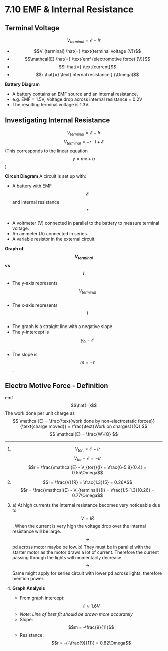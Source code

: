 # 7.10 EMF & Internal Resistance

## Terminal Voltage
$$V_{terminal} = \mathcal{E} - Ir$$

- $$V_{terminal} \hat{=} \text{terminal voltage (V)}$$
- $$\mathcal{E} \hat{=} \text{emf (electromotive force) (V)}$$
- $$I \hat{=} \text{current}$$
- $$r \hat{=} \text{internal resistance } (\Omega)$$

**Battery Diagram**
- A battery contains an EMF source and an internal resistance.
- e.g. EMF = 1.5V, Voltage drop across internal resistance = 0.2V
- The resulting terminal voltage is 1.3V.

## Investigating Internal Resistance

$$V_{terminal} = \mathcal{E} - Ir$$
$$V_{terminal} = -r \cdot I + \mathcal{E}$$
(This corresponds to the linear equation $$y = mx + b$$)

**Circuit Diagram**
A circuit is set up with:
- A battery with EMF $$\mathcal{E}$$ and internal resistance $$r$$.
- A voltmeter (V) connected in parallel to the battery to measure terminal voltage.
- An ammeter (A) connected in series.
- A variable resistor in the external circuit.

**Graph of $$V_{terminal}$$ vs $$I$$**
- The y-axis represents $$V_{terminal}$$.
- The x-axis represents $$I$$.
- The graph is a straight line with a negative slope.
- The y-intercept is $$y_0 = \mathcal{E}$$.
- The slope is $$m = -r$$.

## Electro Motive Force - Definition
emf $$\hat{=}$$ The work done per unit charge
as $$ \mathcal{E} = \frac{\text{work done by non-electrostatic forces}}{\text{charge moved}} = \frac{\text{Work on charges}}{Q} $$
$$ \mathcal{E} = \frac{W}{Q} $$

---

1.  $$V_{tor.} = \mathcal{E} - Ir$$
    $$V_{tor} - \mathcal{E} = -Ir$$
    $$r = \frac{\mathcal{E} - V_{tor}}{I} = \frac{6-5.8}{0.4} = 0.55\Omega$$

2.  $$I = \frac{V}{R} = \frac{1.3}{5} = 0.26A$$
    $$r = \frac{\mathcal{E} - V_{terminal}}{I} = \frac{1.5-1.3}{0.26} = 0.77\Omega$$

3.  a) At high currents the internal resistance becomes very noticeable due to $$V=IR$$. When the current is very high the voltage drop over the internal resistance will be large. $$\rightarrow$$ pd across motor maybe be low.
    b) They must be in parallel with the starter motor as the motor draws a lot of current. Therefore the current passing through the lights will momentarily decrease. $$\rightarrow$$ Same might apply for series circuit with lower pd across lights, therefore mention power.

4.  **Graph Analysis**
    - From graph intercept: $$\mathcal{E} \approx 1.6V$$
    - *Note: Line of best fit should be drawn more accurately*
    - Slope: $$m = -\frac{9}{11}$$
    - Resistance: $$r = -(-\frac{9}{11}) = 0.82\Omega$$